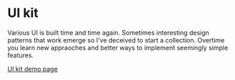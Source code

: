 # UI kit

Various UI is built time and time again. Sometimes interesting design patterns that work emerge so I've deceived to start a collection. Overtime you learn new appraoches and better ways to implement seemingly simple features.

[UI kit demo page](https://uiblox.github.io/vanillajs-uikit/)
